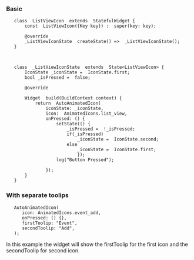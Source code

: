 ### Basic

	   class  ListViewIcon  extends  StatefulWidget {
		   const  ListViewIcon({Key key}) :  super(key: key);
	   
		   @override
		   _ListViewIconState  createState() =>  _ListViewIconState();
	   }

  

	   class  _ListViewIconState  extends  State<ListViewIcon> {
	       IconState _iconState =  IconState.first;
	       bool _isPressed =  false;

	       @override

	       Widget  build(BuildContext context) {
		       return  AutoAnimatedIcon(
				   iconState: _iconState,
				   icon:  AnimatedIcons.list_view,
				   onPressed: () {
					   setState(() {
						   _isPressed =  !_isPressed;
						   if(_isPressed)
							   _iconState =  IconState.second;
						   else
							   _iconState =  IconState.first;
							   });
					   log("Button Pressed");

				   });
		   }
	   }

  

### With separate toolips

	   AutoAnimatedIcon(
		  icon: AnimatedIcons.event_add,
		  onPressed: () {},
		  firstToolip: "Event",
		  secondToolip: "Add",
	   );

In this example the widget will show the firstToolip for the first icon and the secondToolip for second icon.
